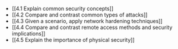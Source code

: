 
- [[4.1 Explain common security concepts]]
- [[4.2 Compare and contrast common types of attacks]]
- [[4.3 Given a scenario, apply network hardening techniques]]
- [[4.4 Compare and contrast remote access methods and security implications]]
- [[4.5 Explain the importance of physical security]]

